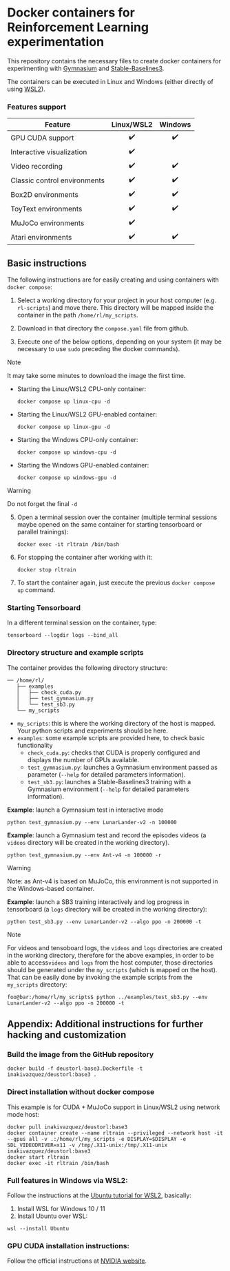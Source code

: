 # Docker containers for Reinforcement Learning experimentation
This repository contains the necessary files to create docker containers for experimenting with [Gymnasium](https://gymnasium.farama.org/) and [Stable-Baselines3](https://stable-baselines3.readthedocs.io/).

The containers can be executed in Linux and Windows (either directly of using [WSL2](https://learn.microsoft.com/en-us/windows/wsl/about#what-is-wsl-2)). 

### Features support

| Feature  | Linux/WSL2 | Windows |
| ------------- | :-------------: | :-------------: |
| GPU CUDA support | :heavy_check_mark: | :heavy_check_mark: |
| Interactive visualization | :heavy_check_mark: 
| Video recording | :heavy_check_mark: | :heavy_check_mark: | 
| Classic control environments | :heavy_check_mark: | :heavy_check_mark: | 
| Box2D environments | :heavy_check_mark: | :heavy_check_mark: | 
| ToyText environments | :heavy_check_mark: | :heavy_check_mark:| 
| MuJoCo environments | :heavy_check_mark:
| Atari environments | :heavy_check_mark: | :heavy_check_mark: | 


## Basic instructions
The following instructions are for easily creating and using containers with `docker compose`:
1. Select a working directory for your project in your host computer (e.g. `rl-scripts`) and move there. This directory will be mapped inside the container in the path `/home/rl/my_scripts`.
2. Download in that directory the `compose.yaml` file from github.

3. Execute one of the below options, depending on your system (it may be necessary to use `sudo` preceding the docker commands).  
> [!NOTE]
> It may take some minutes to download the image the first time.

   * Starting the Linux/WSL2 CPU-only container:
     ```
     docker compose up linux-cpu -d
     ```

   * Starting the Linux/WSL2 GPU-enabled container:
     ```
     docker compose up linux-gpu -d
     ```

   * Starting the Windows CPU-only container:
     ```
     docker compose up windows-cpu -d
     ```

   * Starting the Windows GPU-enabled container:
     ```
     docker compose up windows-gpu -d
     ```
> [!WARNING]
> Do not forget the final `-d`

5. Open a terminal session over the container (multiple terminal sessions maybe opened on the same container for starting tensorboard or parallel trainings):
   ```
   docker exec -it rltrain /bin/bash
   ```

7. For stopping the container after working with it:
   ```
   docker stop rltrain
   ```

9. To start the container again, just execute the previous `docker compose up` command.


### Starting Tensorboard
In a different terminal session on the container, type:
```
tensorboard --logdir logs --bind_all
```

### Directory structure and example scripts
The container provides the following directory structure:

```
── /home/rl/
   ├── examples
   │   ├── check_cuda.py
   │   ├── test_gymnasium.py
   │   └── test_sb3.py
   └── my_scripts
```

* `my_scripts`: this is where the working directory of the host is mapped. Your python scripts and experiments should be here.
* `examples`: some example scripts are provided here, to check basic functionality
   * `check_cuda.py`: checks that CUDA is properly configured and displays the number of GPUs available.
   * `test_gymnasium.py`: launches a Gymnasium environment passed as parameter (`--help` for detailed parameters information).
   * `test_sb3.py`: launches a Stable-Baselines3 training with a Gymnasium environment (`--help` for detailed parameters information).

**Example**: launch a Gymnasium test in interactive mode
```
python test_gymnasium.py --env LunarLander-v2 -n 100000
```
**Example**: launch a Gymnasium test and record the episodes videos (a `videos` directory will be created in the working directory).
```
python test_gymnasium.py --env Ant-v4 -n 100000 -r
```
>[!WARNING]
>Note: as Ant-v4 is based on MuJoCo, this environment is not supported in the Windows-based container.

**Example**: launch a SB3 training interactively and log progress in tensorboard (a `logs` directory will be created in the working directory):
```
python test_sb3.py --env LunarLander-v2 --algo ppo -n 200000 -t
```

> [!NOTE]
> For videos and tensoboard logs, the `videos` and `logs` directories are created in the working directory, therefore for the above examples, in order to be able to access`videos` and `logs` from the host computer, those directories should be generated under the `my_scripts` (which is mapped on the host). That can be easily done by invoking the example scripts from the `my_scripts` directory:
```console
foo@bar:/home/rl/my_scripts$ python ../examples/test_sb3.py --env LunarLander-v2 --algo ppo -n 200000 -t
```

## Appendix: Additional instructions for further hacking and customization

### Build the image from the GitHub repository
```
docker build -f deustorl-base3.Dockerfile -t inakivazquez/deustorl:base3 .
```

### Direct installation without docker compose
This example is for CUDA + MuJoCo support in Linux/WSL2 using network mode host:
```
docker pull inakivazquez/deustorl:base3
docker container create --name rltrain --privileged --network host -it --gpus all -v .:/home/rl/my_scripts -e DISPLAY=$DISPLAY -e SDL_VIDEODRIVER=x11 -v /tmp/.X11-unix:/tmp/.X11-unix inakivazquez/deustorl:base3
docker start rltrain
docker exec -it rltrain /bin/bash
```
### Full features in Windows via WSL2:
Follow the instructions at the [Ubuntu tutorial for WSL2](https://ubuntu.com/tutorials/install-ubuntu-on-wsl2-on-windows-11-with-gui-support#1-overview), basically: 
1. Install WSL for Windows 10 / 11
1. Install Ubuntu over WSL:
```
wsl --install Ubuntu
```

### GPU CUDA installation instructions:
Follow the official instructions at [NVIDIA website](https://developer.nvidia.com/cuda-12-1-0-download-archive).
